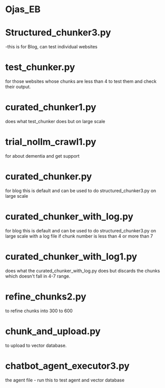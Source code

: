 # Ojas_EB

# Structured_chunker3.py
-this is for Blog, can test individual websites

# test_chunker.py
for those websites whose chunks are less than 4 to test them and check their output.

# curated_chunker1.py
does what test_chunker does but on large scale

# trial_nollm_crawl1.py
for about dementia and get support

# curated_chunker.py
for blog this is default and can be used to do structured_chunker3.py on large scale

# curated_chunker_with_log.py
for blog this is default and can be used to do structured_chunker3.py on large scale with a log file if chunk number is less than 4 or more than 7

# curated_chunker_with_log1.py
does what the curated_chunker_with_log.py does but discards the chunks which doesn't fall in 4-7 range.

# refine_chunks2.py
to refine chunks into 300 to 600

# chunk_and_upload.py
to upload to vector database.

# chatbot_agent_executor3.py
the agent file - run this to test agent and vector database


